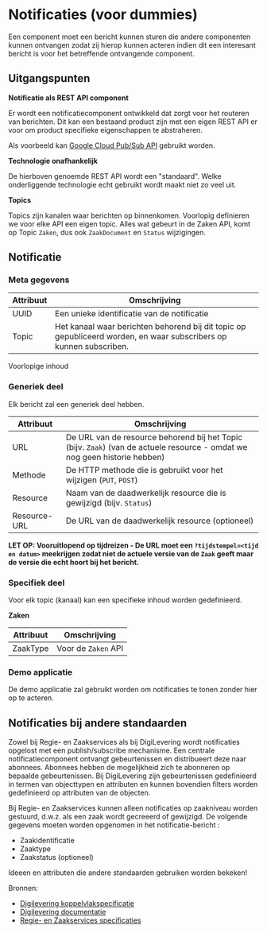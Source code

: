 # Notificaties (voor dummies)

Een component moet een bericht kunnen sturen die andere componenten kunnen ontvangen zodat zij hierop kunnen acteren indien dit een interesant bericht is voor het betreffende ontvangende component.

## Uitgangspunten

**Notificatie als REST API component**

Er wordt een notificatiecomponent ontwikkeld dat zorgt voor het routeren van
berichten. Dit kan een bestaand product zijn met een eigen REST API er voor om 
product specifieke eigenschappen te abstraheren.

Als voorbeeld kan [Google Cloud Pub/Sub API](https://cloud.google.com/pubsub/docs/reference/rest/)
gebruikt worden.

**Technologie onafhankelijk**

De hierboven genoemde REST API wordt een "standaard". Welke onderliggende
technologie echt gebruikt wordt maakt niet zo veel uit.

**Topics**

Topics zijn kanalen waar berichten op binnenkomen. Voorlopig definieren we voor
elke API een eigen topic. Alles wat gebeurt in de Zaken API, komt op Topic `Zaken`, dus ook
`ZaakDocument` en `Status` wijzigingen.


## Notificatie

### Meta gegevens

Attribuut | Omschrijving
--- | ---
UUID | Een unieke identificatie van de notificatie
Topic | Het kanaal waar berichten behorend bij dit topic op gepubliceerd worden, en waar subscribers op kunnen subscriben.

Voorlopige inhoud

### Generiek deel

Elk bericht zal een generiek deel hebben.

Attribuut | Omschrijving
--- | ---
URL | De URL van de resource behorend bij het Topic (bijv. `Zaak`) (van de actuele resource - omdat we nog geen historie hebben)
Methode | De HTTP methode die is gebruikt voor het wijzigen (`PUT`, `POST`)
Resource | Naam van de daadwerkelijk resource die is gewijzigd (bijv. `Status`)
Resource-URL | De URL van de daadwerkelijk resource (optioneel)

**LET OP: Vooruitlopend op tijdreizen - De URL moet een `?tijdstempel=<tijd en datum>` meekrijgen zodat niet de actuele versie van de `Zaak` geeft maar de versie die echt hoort bij het bericht.**

### Specifiek deel

Voor elk topic (kanaal) kan een specifieke inhoud worden gedefinieerd.

**Zaken**

Attribuut | Omschrijving
--- | ---
ZaakType | Voor de `Zaken` API

### Demo applicatie

De demo applicatie zal gebruikt worden om notificaties te tonen zonder hier op te acteren.

## Notificaties bij andere standaarden
Zowel bij Regie- en Zaakservices als bij DigiLevering wordt notificaties opgelost met een publish/subscribe mechanisme. Een centrale notificatiecomponent ontvangt gebeurtenissen en distribueert deze naar abonnees. Abonnees hebben de mogelijkheid zich te abonneren op bepaalde gebeurtenissen. Bij DigiLevering zijn gebeurtenissen gedefinieerd in termen van objecttypen en attributen en kunnen bovendien filters worden gedefinieerd op attributen van de objecten.

Bij Regie- en Zaakservices kunnen alleen notificaties op zaakniveau worden gestuurd, d.w.z. als een zaak wordt gecreeerd of gewijzigd. De volgende gegevens moeten worden opgenomen in het notificatie-bericht :

* Zaakidentificatie
* Zaaktype
* Zaakstatus (optioneel)

Ideeen en attributen die andere standaarden gebruiken worden bekeken!

Bronnen:

* [Digilevering koppelvlakspecificatie](https://www.logius.nl/sites/default/files/public/bestanden/diensten/DigiLevering/Koppelvlakspecificatie.pdf)
* [Digilevering documentatie](https://www.logius.nl/diensten/digilevering/documentatie)
* [Regie- en Zaakservices specificaties](https://www.gemmaonline.nl/images/gemmaonline/c/cd/Koppelvlakspecificatie_Regie-zaak_services_v1.0.pdf)
